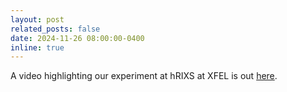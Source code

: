 ```yaml
---
layout: post
related_posts: false
date: 2024-11-26 08:00:00-0400
inline: true
---
```


A video highlighting our experiment at hRIXS at XFEL is out
[here](https://www.xfel.eu/news_and_events/news/index_eng.html?openDirectAnchor=2524&two_columns=0).
